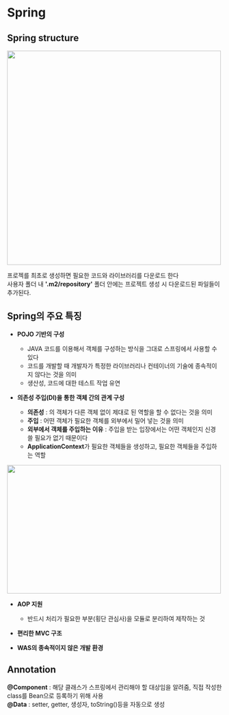 # Spring   

## Spring structure   
<img src="https://user-images.githubusercontent.com/88373857/147024829-25f6a20f-6e47-4b80-812a-37ac4895ba6d.jpg" width="500" height="500">

프로젝를 최초로 생성하면 필요한 코드와 라이브러리를 다운로드 한다   
사용자 폴더 내 **'.m2/repository'** 폴더 안에는 프로젝트 생성 시 다운로드된 파일들이 추가된다.   

## Spring의 주요 특징
* **POJO 기반의 구성**      
  - JAVA 코드를 이용해서 객체를 구성하는 방식을 그대로 스프링에서 사용할 수 있다
  - 코드를 개발할 때 개발자가 특정한 라이브러리나 컨테이너의 기술에 종속적이지 않다는 것을 의미   
  - 생산성, 코드에 대한 테스트 작업 유연   
  
* **의존성 주입(DI)을 통한 객체 간의 관계 구성**    
  - **의존성** : 의 객체가 다른 객체 없이 제대로 된 역할을 할 수 없다는 것을 의미   
  - **주입** : 어떤 객체가 필요한 객체를 외부에서 밀어 넣는 것을 의미   
  - **외부에서 객체를 주입하는 이유** : 주입을 받는 입장에서는 어떤 객체인지 신경 쓸 필요가 없기 때문이다   
  - **ApplicationContext**가 필요한 객체들을 생성하고, 필요한 객체들을 주입하는 역할   
<img src="https://user-images.githubusercontent.com/88373857/147059695-80f66cf2-066b-4a79-ae21-77f0608082eb.jpg" width="500" height="300">
 
* **AOP 지원**   
  - 반드시 처리가 필요한 부분(횡단 관심사)을 모듈로 분리하여 제작하는 것   
  
* **편리한 MVC 구조**   

* **WAS의 종속적이지 않은 개발 환경**   

## Annotation   
**@Component** : 해당 클래스가 스프링에서 관리해야 할 대상임을 알려줌, 직접 작성한 class를 Bean으로 등록하기 위해 사용   
**@Data** : setter, getter, 생성자, toString()등을 자동으로 생성
